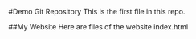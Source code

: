 #Demo Git Repository
This is the first file in this repo.

##My Website
Here are files of the website
index.html